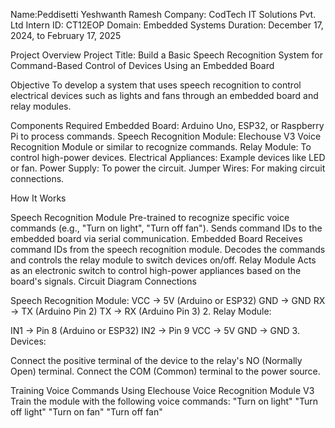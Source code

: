 Name:Peddisetti Yeshwanth Ramesh Company: CodTech IT Solutions Pvt. Ltd Intern ID: CT12EOP Domain: Embedded Systems Duration: December 17, 2024, to February 17, 2025

Project Overview Project Title: Build a Basic Speech Recognition System for Command-Based Control of Devices Using an Embedded Board

Objective To develop a system that uses speech recognition to control electrical devices such as lights and fans through an embedded board and relay modules.

Components Required Embedded Board: Arduino Uno, ESP32, or Raspberry Pi to process commands. Speech Recognition Module: Elechouse V3 Voice Recognition Module or similar to recognize commands. Relay Module: To control high-power devices. Electrical Appliances: Example devices like LED or fan. Power Supply: To power the circuit. Jumper Wires: For making circuit connections.

How It Works

Speech Recognition Module Pre-trained to recognize specific voice commands (e.g., "Turn on light", "Turn off fan"). Sends command IDs to the embedded board via serial communication.
Embedded Board Receives command IDs from the speech recognition module. Decodes the commands and controls the relay module to switch devices on/off.
Relay Module Acts as an electronic switch to control high-power appliances based on the board's signals.
Circuit Diagram Connections

Speech Recognition Module:
VCC → 5V (Arduino or ESP32) GND → GND RX → TX (Arduino Pin 2) TX → RX (Arduino Pin 3) 2. Relay Module:

IN1 → Pin 8 (Arduino or ESP32) IN2 → Pin 9 VCC → 5V GND → GND 3. Devices:

Connect the positive terminal of the device to the relay's NO (Normally Open) terminal. Connect the COM (Common) terminal to the power source.

Training Voice Commands Using Elechouse Voice Recognition Module V3 Train the module with the following voice commands: "Turn on light" "Turn off light" "Turn on fan" "Turn off fan"
